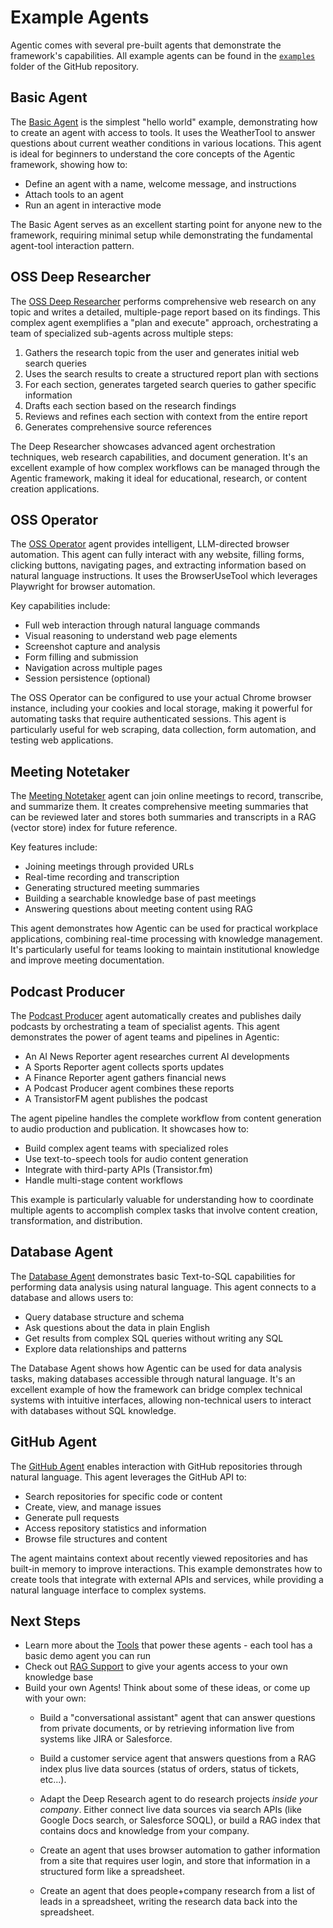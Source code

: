 # Example Agents

Agentic comes with several pre-built agents that demonstrate the framework's capabilities. All example agents can be found in the [`examples`](https://github.com/supercog-ai/agentic/tree/main/examples) folder of the GitHub repository.

## Basic Agent

The [Basic Agent](https://github.com/supercog-ai/agentic/blob/main/examples/basic_agent.py) is the simplest "hello world" example, demonstrating how to create an agent with access to tools. It uses the WeatherTool to answer questions about current weather conditions in various locations. This agent is ideal for beginners to understand the core concepts of the Agentic framework, showing how to:

- Define an agent with a name, welcome message, and instructions
- Attach tools to an agent
- Run an agent in interactive mode

The Basic Agent serves as an excellent starting point for anyone new to the framework, requiring minimal setup while demonstrating the fundamental agent-tool interaction pattern.

## OSS Deep Researcher

The [OSS Deep Researcher](https://github.com/supercog-ai/agentic/tree/main/examples/deep_research) performs comprehensive web research on any topic and writes a detailed, multiple-page report based on its findings. This complex agent exemplifies a "plan and execute" approach, orchestrating a team of specialized sub-agents across multiple steps:

1. Gathers the research topic from the user and generates initial web search queries
2. Uses the search results to create a structured report plan with sections
3. For each section, generates targeted search queries to gather specific information
4. Drafts each section based on the research findings
5. Reviews and refines each section with context from the entire report
6. Generates comprehensive source references

The Deep Researcher showcases advanced agent orchestration techniques, web research capabilities, and document generation. It's an excellent example of how complex workflows can be managed through the Agentic framework, making it ideal for educational, research, or content creation applications.

## OSS Operator

The [OSS Operator](https://github.com/supercog-ai/agentic/blob/main/examples/oss_operator.py) agent provides intelligent, LLM-directed browser automation. This agent can fully interact with any website, filling forms, clicking buttons, navigating pages, and extracting information based on natural language instructions. It uses the BrowserUseTool which leverages Playwright for browser automation.

Key capabilities include:

- Full web interaction through natural language commands
- Visual reasoning to understand web page elements
- Screenshot capture and analysis
- Form filling and submission
- Navigation across multiple pages
- Session persistence (optional)

The OSS Operator can be configured to use your actual Chrome browser instance, including your cookies and local storage, making it powerful for automating tasks that require authenticated sessions. This agent is particularly useful for web scraping, data collection, form automation, and testing web applications.

## Meeting Notetaker

The [Meeting Notetaker](https://github.com/supercog-ai/agentic/blob/main/examples/meeting_notetaker.py) agent can join online meetings to record, transcribe, and summarize them. It creates comprehensive meeting summaries that can be reviewed later and stores both summaries and transcripts in a RAG (vector store) index for future reference.

Key features include:

- Joining meetings through provided URLs
- Real-time recording and transcription
- Generating structured meeting summaries
- Building a searchable knowledge base of past meetings
- Answering questions about meeting content using RAG

This agent demonstrates how Agentic can be used for practical workplace applications, combining real-time processing with knowledge management. It's particularly useful for teams looking to maintain institutional knowledge and improve meeting documentation.

## Podcast Producer

The [Podcast Producer](https://github.com/supercog-ai/agentic/blob/main/examples/podcast.py) agent automatically creates and publishes daily podcasts by orchestrating a team of specialist agents. This agent demonstrates the power of agent teams and pipelines in Agentic:

- An AI News Reporter agent researches current AI developments
- A Sports Reporter agent collects sports updates
- A Finance Reporter agent gathers financial news
- A Podcast Producer agent combines these reports
- A TransistorFM agent publishes the podcast

The agent pipeline handles the complete workflow from content generation to audio production and publication. It showcases how to:
- Build complex agent teams with specialized roles
- Use text-to-speech tools for audio content generation
- Integrate with third-party APIs (Transistor.fm)
- Handle multi-stage content workflows

This example is particularly valuable for understanding how to coordinate multiple agents to accomplish complex tasks that involve content creation, transformation, and distribution.

## Database Agent

The [Database Agent](https://github.com/supercog-ai/agentic/blob/main/examples/database/database_agent.py) demonstrates basic Text-to-SQL capabilities for performing data analysis using natural language. This agent connects to a database and allows users to:

- Query database structure and schema
- Ask questions about the data in plain English
- Get results from complex SQL queries without writing any SQL
- Explore data relationships and patterns

The Database Agent shows how Agentic can be used for data analysis tasks, making databases accessible through natural language. It's an excellent example of how the framework can bridge complex technical systems with intuitive interfaces, allowing non-technical users to interact with databases without SQL knowledge.

## GitHub Agent

The [GitHub Agent](https://github.com/supercog-ai/agentic/blob/main/examples/github.py) enables interaction with GitHub repositories through natural language. This agent leverages the GitHub API to:

- Search repositories for specific code or content
- Create, view, and manage issues
- Generate pull requests
- Access repository statistics and information
- Browse file structures and content

The agent maintains context about recently viewed repositories and has built-in memory to improve interactions. This example demonstrates how to create tools that integrate with external APIs and services, while providing a natural language interface to complex systems.

## Next Steps

- Learn more about the [Tools](./tools//tool-library/index.md) that power these agents - each tool has a basic demo agent you can run
- Check out [RAG Support](./rag.md) to give your agents access to your own knowledge base
- Build your own Agents! Think about some of these ideas, or come up with your own:
    - Build a "conversational assistant" agent that can answer questions from private documents,
    or by retrieving information live from systems like JIRA or Salesforce.

    - Build a customer service agent that answers questions from a RAG index plus live data sources 
    (status of orders, status of tickets, etc...).

    - Adapt the Deep Research agent to do research projects _inside your company_. Either connect
    live data sources via search APIs (like Google Docs search, or Salesforce SOQL), or build a 
    RAG index that contains docs and knowledge from your company.

    - Create an agent that uses browser automation to gather information from a site that requires
    user login, and store that information in a structured form like a spreadsheet.

    - Create an agent that does people+company research from a list of leads in a spreadsheet,
    writing the research data back into the spreadsheet.

